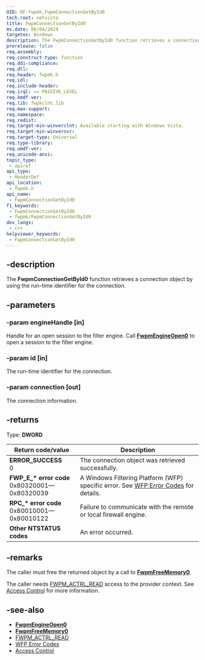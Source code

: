 ```yaml
---
UID: NF:fwpmk.FwpmConnectionGetById0
tech.root: netvista
title: FwpmConnectionGetById0
ms.date: 06/04/2024
targetos: Windows
description: The FwpmConnectionGetById0 function retrieves a connection object by using the run-time identifier for the connection.
prerelease: false
req.assembly: 
req.construct-type: function
req.ddi-compliance: 
req.dll: 
req.header: fwpmk.h
req.idl: 
req.include-header: 
req.irql: <= PASSIVE_LEVEL
req.kmdf-ver: 
req.lib: fwpkclnt.lib
req.max-support: 
req.namespace: 
req.redist: 
req.target-min-winverclnt: Available starting with Windows Vista.
req.target-min-winversvr: 
req.target-type: Universal
req.type-library: 
req.umdf-ver: 
req.unicode-ansi: 
topic_type:
 - apiref
api_type:
 - HeaderDef
api_location:
 - fwpmk.h
api_name:
 - FwpmConnectionGetById0
f1_keywords:
 - FwpmConnectionGetById0
 - fwpmk/FwpmConnectionGetById0
dev_langs:
 - c++
helpviewer_keywords:
 - FwpmConnectionGetById0
---
```


## -description

The **FwpmConnectionGetById0** function retrieves a connection object by using the run-time identifier for the connection.

## -parameters

### -param engineHandle [in]

Handle for an open session to the filter engine. Call **[FwpmEngineOpen0](nf-fwpmk-fwpmengineopen0.md)** to open a session to the filter engine.

### -param id [in]

The run-time identifier for the connection.

### -param connection [out]

The connection information.

## -returns

Type: **DWORD**

| Return code/value | Description |
|---|---|
| **ERROR_SUCCESS**<br>0 | The connection object was retrieved successfully. |
| **FWP_E_\* error code**<br>0x80320001—0x80320039 | A Windows Filtering Platform (WFP) specific error. See [WFP Error Codes](/windows/win32/fwp/wfp-error-codes) for details. |
| **RPC_\* error code**<br>0x80010001—0x80010122 | Failure to communicate with the remote or local firewall engine. |
| **Other NTSTATUS codes** | An error occurred. |

## -remarks

The caller must free the returned object by a call to **[FwpmFreeMemory0](nf-fwpmk-fwpmfreememory0.md)**.

The caller needs [FWPM_ACTRL_READ](/windows/desktop/FWP/access-right-identifiers) access to the provider context. See [Access Control](/windows/desktop/FWP/access-control) for more information.

## -see-also

- **[FwpmEngineOpen0](nf-fwpmk-fwpmengineopen0.md)**
- **[FwpmFreeMemory0](nf-fwpmk-fwpmfreememory0.md)**
- [FWPM_ACTRL_READ](/windows/desktop/FWP/access-right-identifiers)
- [WFP Error Codes](/windows/win32/fwp/wfp-error-codes)
- [Access Control](/windows/desktop/FWP/access-control)
